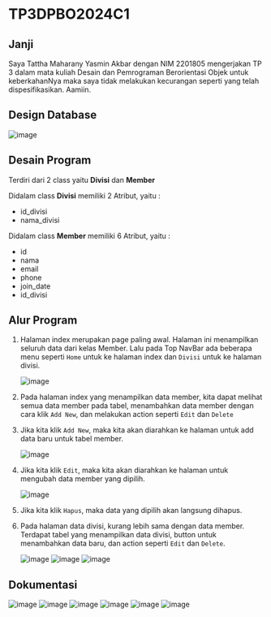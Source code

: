 # TP3DPBO2024C1


## Janji

Saya Tattha Maharany Yasmin Akbar dengan NIM 2201805 mengerjakan TP 3 dalam mata kuliah Desain dan Pemrograman Berorientasi Objek untuk keberkahanNya maka saya tidak melakukan kecurangan seperti yang telah dispesifikasikan. Aamiin.


## Design Database

![image](https://github.com/tatxha/TP4DPBO2024C1/assets/134766457/09f3a877-1523-4fc1-a8b3-8c23938b210d)


## Desain Program 

Terdiri dari 2 class yaitu **Divisi** dan **Member**

Didalam class **Divisi** memiliki 2 Atribut, yaitu : 
* id_divisi
* nama_divisi

Didalam class **Member** memiliki 6 Atribut, yaitu : 
* id
* nama
* email
* phone
* join_date
* id_divisi

## Alur Program
1. Halaman index merupakan page paling awal. Halaman ini menampilkan seluruh data dari kelas Member. Lalu pada Top NavBar ada beberapa menu seperti `Home` untuk ke halaman index dan `Divisi` untuk ke halaman divisi.
   
   ![image](https://github.com/tatxha/TP4DPBO2024C1/assets/134766457/bd5dc989-8eb2-404a-b2a5-5ff7958213d8)


2. Pada halaman index yang menampilkan data member, kita dapat melihat semua data member pada tabel, menambahkan data member dengan cara klik `Add New`, dan melakukan action seperti `Edit` dan `Delete`

3. Jika kita klik `Add New`, maka kita akan diarahkan ke halaman untuk add data baru untuk tabel member.

   ![image](https://github.com/tatxha/TP4DPBO2024C1/assets/134766457/4b9beba0-2c8c-4712-aae4-12872e7fc857)
   

4. Jika kita klik `Edit`, maka kita akan diarahkan ke halaman untuk mengubah data member yang dipilih.

   ![image](https://github.com/tatxha/TP4DPBO2024C1/assets/134766457/d293e8f3-3b37-45a4-b63f-0139d22206ff)


5. Jika kita klik `Hapus`, maka data yang dipilih akan langsung dihapus.
6. Pada halaman data divisi, kurang lebih sama dengan data member. Terdapat tabel yang menampilkan data divisi, button untuk menambahkan data baru, dan action seperti `Edit` dan `Delete`.

   ![image](https://github.com/tatxha/TP4DPBO2024C1/assets/134766457/28412ba5-b556-4ed1-968c-e78929919ab3)
   ![image](https://github.com/tatxha/TP4DPBO2024C1/assets/134766457/73826a42-fea1-4b8f-9d91-988f03051653)
   ![image](https://github.com/tatxha/TP4DPBO2024C1/assets/134766457/e9d3bc7a-9764-40ae-b205-daddce986395)


## Dokumentasi 
![image](https://github.com/tatxha/TP4DPBO2024C1/assets/134766457/bd5dc989-8eb2-404a-b2a5-5ff7958213d8)
![image](https://github.com/tatxha/TP4DPBO2024C1/assets/134766457/4b9beba0-2c8c-4712-aae4-12872e7fc857)
![image](https://github.com/tatxha/TP4DPBO2024C1/assets/134766457/d293e8f3-3b37-45a4-b63f-0139d22206ff)
![image](https://github.com/tatxha/TP4DPBO2024C1/assets/134766457/28412ba5-b556-4ed1-968c-e78929919ab3)
![image](https://github.com/tatxha/TP4DPBO2024C1/assets/134766457/73826a42-fea1-4b8f-9d91-988f03051653)
![image](https://github.com/tatxha/TP4DPBO2024C1/assets/134766457/e9d3bc7a-9764-40ae-b205-daddce986395)
